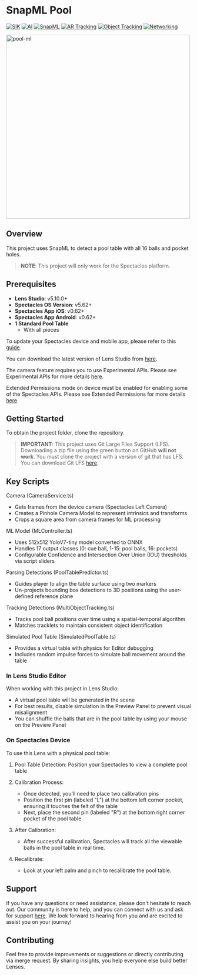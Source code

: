 # SnapML Pool

[![SIK](https://img.shields.io/badge/SIK-Light%20Gray?color=D3D3D3)](https://developers.snap.com/spectacles/spectacles-frameworks/spectacles-interaction-kit/features/overview?) [![AI](https://img.shields.io/badge/AI-Light%20Gray?color=D3D3D3)](https://developers.snap.com/spectacles/spectacles-frameworks/spectacles-interaction-kit/features/overview?) [![SnapML](https://img.shields.io/badge/SnapML-Light%20Gray?color=D3D3D3)](https://developers.snap.com/spectacles/spectacles-frameworks/spectacles-interaction-kit/features/overview?) [![AR Tracking](https://img.shields.io/badge/AR%20Tracking-Light%20Gray?color=D3D3D3)](https://developers.snap.com/spectacles/spectacles-frameworks/spectacles-interaction-kit/features/overview?) [![Object Tracking](https://img.shields.io/badge/Object%20Tracking-Light%20Gray?color=D3D3D3)](https://developers.snap.com/spectacles/spectacles-frameworks/spectacles-interaction-kit/features/overview?) [![Networking](https://img.shields.io/badge/Networking-Light%20Gray?color=D3D3D3)](https://developers.snap.com/spectacles/about-spectacles-features/connected-lenses/overview?)

<img src="./README-ref/sample-list-pool-ml-rounded-edges.gif" alt="pool-ml" width="500" />

## Overview
This project uses SnapML to detect a pool table with all 16 balls and pocket holes. 

> **NOTE**:
> This project will only work for the Spectacles platform.

## Prerequisites

- **Lens Studio**: v5.10.0+
- **Spectacles OS Version**: v5.62+
- **Spectacles App iOS**: v0.62+
- **Spectacles App Android**: v0.62+
- **1 Standard Pool Table**
    - With all pieces

To update your Spectacles device and mobile app, please refer to this [guide](https://support.spectacles.com/hc/en-us/articles/30214953982740-Updating).

You can download the latest version of Lens Studio from [here](https://ar.snap.com/download?lang=en-US).

The camera feature requires you to use Experimental APIs. Please see Experimental APIs for more details [here](https://developers.snap.com/spectacles/about-spectacles-features/apis/experimental-apis).

Extended Permissions mode on device must be enabled for enabling some of the Spectacles APIs. Please see Extended Permissions for more details [here](https://developers.snap.com/spectacles/permission-privacy/extended-permissions).

## Getting Started

To obtain the project folder, clone the repository.

> **IMPORTANT:**
> This project uses Git Large Files Support (LFS). Downloading a zip file using the green button on GitHub **will not work**. You must clone the project with a version of git that has LFS.
> You can download Git LFS [here](https://git-lfs.github.com/).

## Key Scripts

Camera (CameraService.ts)
* Gets frames from the device camera (Spectacles Left Camera)
* Creates a Pinhole Camera Model to represent intrinsics and transforms
* Crops a square area from camera frames for ML processing

ML Model (MLController.ts)
* Uses 512x512 YoloV7-tiny model converted to ONNX
* Handles 17 output classes (0: cue ball, 1-15: pool balls, 16: pockets)
* Configurable Confidence and Intersection Over Union (IOU) thresholds via script sliders

Parsing Detections (PoolTablePredictor.ts)
* Guides player to align the table surface using two markers
* Un-projects bounding box detections to 3D positions using the user-defined reference plane

Tracking Detections (MultiObjectTracking.ts)
* Tracks pool ball positions over time using a spatial-temporal algorithm
* Matches tracklets to maintain consistent object identification

Simulated Pool Table (SimulatedPoolTable.ts)
* Provides a virtual table with physics for Editor debugging
* Includes random impulse forces to simulate ball movement around the table

### In Lens Studio Editor

When working with this project in Lens Studio:

* A virtual pool table will be generated in the scene
* For best results, disable simulation in the Preview Panel to prevent visual misalignment
* You can shuffle the balls that are in the pool table by using your mouse on the Preview Panel

### On Spectacles Device

To use this Lens with a physical pool table:

1. Pool Table Detection: Position your Spectacles to view a complete pool table

2. Calibration Process:
    * Once detected, you'll need to place two calibration pins
    * Position the first pin (labeled "L") at the bottom left corner pocket, ensuring it touches the felt of the table
    * Next, place the second pin (labeled "R") at the bottom right corner pocket of the pool table

3. After Calibration:
    * After successful calibration, Spectacles will track all the viewable balls in the pool table in real time. 

4. Recalibrate:
    * Look at your left palm and pinch to recalibrate the pool table.

## Support

If you have any questions or need assistance, please don't hesitate to reach out. Our community is here to help, and you can connect with us and ask for support [here](https://www.reddit.com/r/Spectacles/). We look forward to hearing from you and are excited to assist you on your journey!

## Contributing

Feel free to provide improvements or suggestions or directly contributing via merge request. By sharing insights, you help everyone else build better Lenses.
